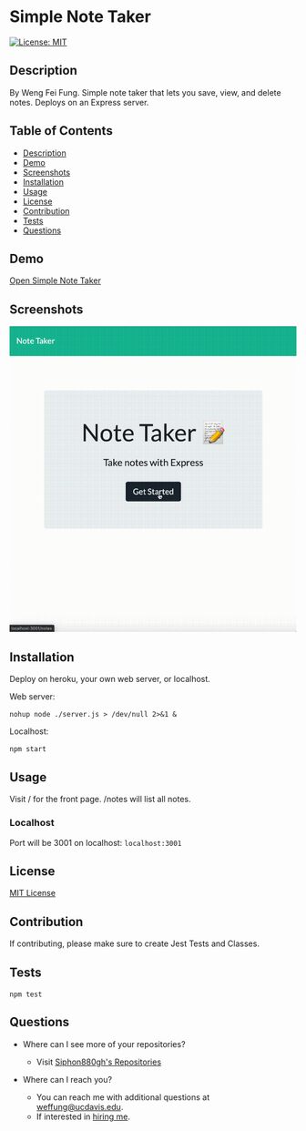 Simple Note Taker
====
[![License: MIT](https://img.shields.io/badge/License-MIT-yellow.svg)](https://opensource.org/licenses/MIT)

Description
---
By Weng Fei Fung. Simple note taker that lets you save, view, and delete notes. Deploys on an Express server.

Table of Contents
---
- [Description](#description)
- [Demo](#demo)
- [Screenshots](#screenshots)
- [Installation](#installation)
- [Usage](#usage)
- [License](#license)
- [Contribution](#contribution)
- [Tests](#tests)
- [Questions](#questions)

Demo
---
[Open Simple Note Taker](https://simple-note-taker-wff.herokuapp.com/)

Screenshots
---
![Screenrecording](README/demo.gif)

Installation
---
Deploy on heroku, your own web server, or localhost.

Web server:
```
nohup node ./server.js > /dev/null 2>&1 &
```

Localhost:
```
npm start
```

Usage
---
Visit / for the front page. /notes will list all notes.

### Localhost
Port will be 3001 on localhost: `localhost:3001`

License
---
[MIT License](https://opensource.org/licenses/MIT)

Contribution
---
If contributing, please make sure to create Jest Tests and Classes.

Tests
---
```
npm test
```

Questions
---
- Where can I see more of your repositories?
	- Visit [Siphon880gh's Repositories](https://github.com/Siphon880gh)


- Where can I reach you?
	- You can reach me with additional questions at <a href='mailto:weffung@ucdavis.edu'>weffung@ucdavis.edu</a>.
	- If interested in [hiring me](https://www.linkedin.com/in/weng-fung/).